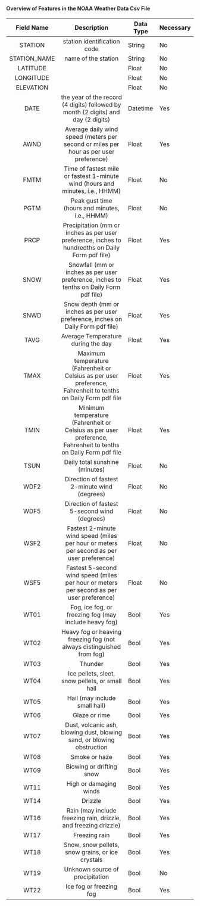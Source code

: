 #### Overview of Features in the NOAA Weather Data Csv File

|  Field Name  |                                                   Description                                                  | Data Type | Necessary |
|:------------:|:--------------------------------------------------------------------------------------------------------------:|-----------|-----------|
|    STATION   |                                           station identification code                                          |   String  |     No    |
| STATION_NAME |                                               name of the station                                              |   String  |     No    |
|   LATITUDE   |                                                                                                                |   Float   |     No    |
|   LONGITUDE  |                                                                                                                |   Float   |     No    |
|   ELEVATION  |                                                                                                                |   Float   |     No    |
|     DATE     |                the year of the record (4 digits) followed by month (2 digits) and day (2 digits)               |  Datetime |    Yes    |
|     AWND     | Average daily wind speed (meters per second or miles per hour as per user preference)                          |   Float   |    Yes    |
|     FMTM     |                  Time of fastest mile or fastest 1-minute wind (hours and minutes, i.e., HHMM)                 |   Float   |     No    |
|     PGTM     |                                 Peak gust time (hours and minutes, i.e., HHMM)                                 |   Float   |     No    |
|     PRCP     | Precipitation (mm or inches as per user preference, inches to hundredths on Daily Form pdf file)               |   Float   |    Yes    |
|     SNOW     |             Snowfall (mm or inches as per user preference, inches to tenths on Daily Form pdf file)            |   Float   |    Yes    |
|     SNWD     |                 Snow depth (mm or inches as per user preference, inches on Daily Form pdf file)                |   Float   |    Yes    |
|     TAVG     |                                       Average Temperature during the day                                       |   Float   |    Yes    |
|     TMAX     | Maximum temperature (Fahrenheit or Celsius as per user preference, Fahrenheit to tenths on Daily Form pdf file |   Float   |    Yes    |
|     TMIN     | Minimum temperature (Fahrenheit or Celsius as per user preference, Fahrenheit to tenths on Daily Form pdf file |   Float   |    Yes    |
|     TSUN     |                                         Daily total sunshine (minutes)                                         |   Float   |     No    |
|     WDF2     |                                  Direction of fastest 2-minute wind (degrees)                                  |   Float   |     No    |
|     WDF5     |                                  Direction of fastest 5-second wind (degrees)                                  |   Float   |     No    |
|     WSF2     |            Fastest 2-minute wind speed (miles per hour or meters per second as per user preference)            |   Float   |     No    |
|     WSF5     |            Fastest 5-second wind speed (miles per hour or meters per second as per user preference)            |   Float   |     No    |
|     WT01     |                              Fog, ice fog, or freezing fog (may include heavy fog)                             |   Bool    |    Yes    |
|     WT02     |                     Heavy fog or heaving freezing fog (not always  distinguished from fog)                     |   Bool    |    Yes    |
|     WT03     |                                                     Thunder                                                    |   Bool    |    Yes    |
|     WT04     |                                 Ice pellets, sleet, snow pellets, or small hail                                |   Bool    |    Yes    |
|     WT05     |                                          Hail (may include small hail)                                         |   Bool    |    Yes    |
|     WT06     |                                                  Glaze or rime                                                 |   Bool    |    Yes    |
|     WT07     |                     Dust, volcanic ash, blowing dust, blowing sand, or blowing obstruction                     |   Bool    |    Yes    |
|     WT08     |                                                  Smoke or haze                                                 |   Bool    |    Yes    |
|     WT09     |                                            Blowing or drifting snow                                            |   Bool    |    Yes    |
|     WT11     |                                            High or damaging winds                                              |   Bool    |    Yes    |                              |     WT13     |                                                      Mist                                                      |   Bool    |    Yes    |
|     WT14     |                                                   Drizzle                                                      |   Bool    |    Yes    |
|     WT16     |                    Rain (may include freezing rain, drizzle, and freezing drizzle)                             |   Bool    |    Yes    |
|     WT17     |                                             Freezing rain                                                      |   Bool    |    Yes    |
|     WT18     |                    Snow, snow pellets, snow grains, or ice crystals                                            |   Bool    |    Yes    |
|     WT19     |                             Unknown source of precipitation                                                    |   Bool    |     No    |
|     WT22     |                                   Ice fog or freezing fog                                                      |   Bool    |     Yes   |
